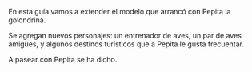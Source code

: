 En esta guía vamos a extender el modelo que arrancó con Pepita la golondrina.

Se agregan nuevos personajes: un entrenador de aves, un par de aves amigues, y algunos destinos turísticos que a Pepita le gusta frecuentar.

A pasear con Pepita se ha dicho.